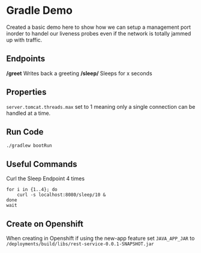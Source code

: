 # Gradle Demo

Created a basic demo here to show how we can setup a management port inorder to handel our liveness probes even if the network is totally jammed up with traffic.

## Endpoints

**/greet** Writes back a greeting
**/sleep/<SECONDS>** Sleeps for x seconds

## Properties 

`server.tomcat.threads.max` set to 1 meaning only a single connection can be handled at a time.

## Run Code

```
./gradlew bootRun
```

## Useful Commands

Curl the Sleep Endpoint 4 times
```
for i in {1..4}; do
    curl -s localhost:8080/sleep/10 &
done
wait
```

## Create on Openshift

When creating in Openshift if using the new-app feature set `JAVA_APP_JAR` to `/deployments/build/libs/rest-service-0.0.1-SNAPSHOT.jar`